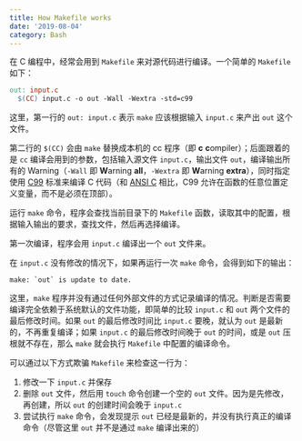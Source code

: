 ```yaml
---
title: How Makefile works
date: '2019-08-04'
category: Bash
---
```


在 C 编程中，经常会用到 `Makefile` 来对源代码进行编译。一个简单的 `Makefile` 如下：

```Makefile
out: input.c
  $(CC) input.c -o out -Wall -Wextra -std=c99
```

这里，第一行的 `out: input.c` 表示 `make` 应该根据输入 `input.c` 来产出 `out` 这个文件。

第二行的 `$(CC)` 会由 `make` 替换成本机的 cc 程序（即 **c** **c**ompiler）；后面跟着的是 `cc` 编译会用到的参数，包括输入源文件 `input.c`，输出文件 `out`，编译输出所有的 Warning（`-Wall` 即 **W**arning **all**，`-Wextra` 即 **W**arning **extra**），同时指定使用 [C99](https://en.wikipedia.org/wiki/C99) 标准来编译 C 代码（和 [ANSI C](https://en.wikipedia.org/wiki/ANSI_C) 相比，C99 允许在函数的任意位置定义变量，而不是必须在顶部）。

运行 `make` 命令，程序会查找当前目录下的 `Makefile` 函数，读取其中的配置，根据输入输出的要求，查找文件，然后再选择编译。

第一次编译，程序会用 `input.c` 编译出一个 `out` 文件来。

在 `input.c` 没有修改的情况下，如果再运行一次 `make` 命令，会得到如下的输出：

```plain
make: `out` is update to date.
```

这里，`make` 程序并没有通过任何外部文件的方式记录编译的情况。判断是否需要编译完全依赖于系统默认的文件功能，即简单的比较 `input.c` 和 `out` 两个文件的最后修改时间。如果 `out` 的最后修改时间比 `input.c` 要晚，就认为 `out` 是最新的，不再重复编译；如果 `input.c` 的最后修改时间晚于 `out` 的时间，或是 `out` 压根就不存在，那么 `make` 就会执行 `Makefile` 中配置的编译命令。

可以通过以下方式欺骗 `Makefile` 来检查这一行为：

1. 修改一下 `input.c` 并保存
2. 删除 `out` 文件，然后用 `touch` 命令创建一个空的 `out` 文件。因为是先修改，再创建，所以 `out` 的创建时间会晚于 `input.c`
3. 尝试执行 `make` 命令，会发现提示 `out` 已经是最新的，并没有执行真正的编译命令（尽管这里 `out` 并不是通过 `make` 编译出来的）
